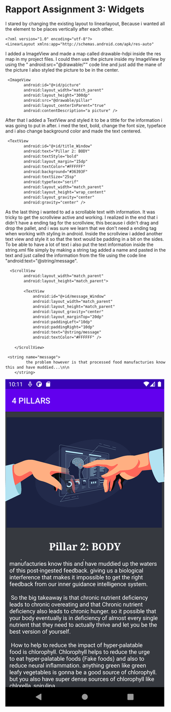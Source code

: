 
# Rapport Assignment 3: Widgets



I stared by changing the existing layout to linearlayout, Because i wanted all the
element to be places vertically after each other.
```
<?xml version="1.0" encoding="utf-8"?>
<LinearLayout xmlns:app="http://schemas.android.com/apk/res-auto"
```

I added a ImageView and made a map called drawable-hdpi inside the res map in my project files.
I could then use the picture inside my ImageView by using the " android:src="@drawable/""
code line and just add the mane of the picture
I also styled the picture to be in the center.
```
 <ImageView
        android:id="@+id/picture"
        android:layout_width="match_parent"
        android:layout_height="300dp"
        android:src="@drawable/pillar"
        android:layout_centerInParent="true"
        android:contentDescription="a picture" />
```

After that I added a TextView and styled it to be a tittle for the information i was going to put in after.
i med the text, bold, change the font size, typeface and i also change background color and made the text centered.

```
 <TextView
        android:id="@+id/title_Window"
        android:text="Pillar 2: BODY"
        android:textStyle="bold"
        android:layout_margin="15dp"
        android:textColor="#FFFFFF"
        android:background="#36393F"
        android:textSize="25sp"
        android:typeface="serif"
        android:layout_width="match_parent"
        android:layout_height="wrap_content"
        android:layout_gravity="center"
        android:gravity="center" />
```

As the last thing i wanted to ad a scrollable text with information.
It was tricky to get the scrollview active and working.
I realized in the end that i didn't have a ending tag for the scrollview,
this because i didn't drag and drop the pallet, and i was sure we learn that we don't need a ending tag
when working with styling in android. Inside the scrollview i added another text view and style it so
that the text would be padding in a bit on the sides. To be able to have a lot of text i also put the text information
inside the string.xml file simply by making a string tag added a name and pasted in the text and
just called the information from the file using the code line "android:text="@string/message".

```
  <ScrollView
        android:layout_width="match_parent"
        android:layout_height="match_parent">

        <TextView
            android:id="@+id/message_Window"
            android:layout_width="match_parent"
            android:layout_height="match_parent"
            android:layout_gravity="center"
            android:layout_marginTop="20dp"
            android:paddingLeft="10dp"
            android:paddingRight="10dp"
            android:text="@string/message"
            android:textColor="#FFFFFF" />

    </ScrollView>
```

```
 <string name="message">
         the problem however is that processed food manufacturies know this and have muddied...\n\n
    </string>
```

![](bild.png)

